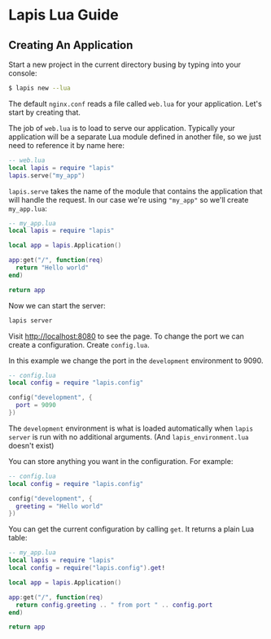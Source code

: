 # Lapis Lua Guide

## Creating An Application

Start a new project in the current directory busing by typing into your
console:

```bash
$ lapis new --lua
```

The default `nginx.conf` reads a file called `web.lua` for your application.
Let's start by creating that.

The job of `web.lua` is to load to serve our application. Typically your
application will be a separate Lua module defined in another file, so we just
need to reference it by name here:


```lua
-- web.lua
local lapis = require "lapis"
lapis.serve("my_app")
```

`lapis.serve` takes the name of the module that contains the application
that will handle the request. In our case we're using `"my_app"` so we'll
create `my_app.lua`:

```lua
-- my_app.lua
local lapis = require "lapis"

local app = lapis.Application()

app:get("/", function(req)
  return "Hello world"
end)

return app
```

Now we can start the server:

```bash
lapis server
```


Visit <http://localhost:8080> to see the page. To change the port we can create
a configuration. Create `config.lua`.

In this example we change the port in the `development` environment to 9090. 

```lua
-- config.lua
local config = require "lapis.config"

config("development", {
  port = 9090
})
```

The `development` environment is what is loaded automatically when `lapis
server` is run with no additional arguments. (And `lapis_environment.lua`
doesn't exist)


You can store anything you want in the configuration. For example:

```lua
-- config.lua
local config = require "lapis.config"

config("development", {
  greeting = "Hello world"
})
```

You can get the current configuration by calling `get`. It returns a plain Lua
table:

```lua
-- my_app.lua
local lapis = require "lapis"
local config = require("lapis.config").get!

local app = lapis.Application()

app:get("/", function(req)
  return config.greeting .. " from port " .. config.port
end)

return app
```




